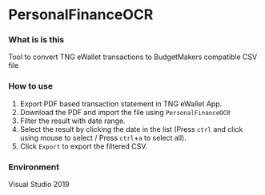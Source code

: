 # PersonalFinanceOCR

### What is is this
Tool to convert TNG eWallet transactions to BudgetMakers compatible CSV file

### How to use
1. Export PDF based transaction statement in TNG eWallet App.
2. Download the PDF and import the file using `PersonalFinanceOCR`
3. Filter the result with date range.
4. Select the result by clicking the date in the list (Press `ctrl` and click using mouse to select / Press `ctrl`+`a` to select all).
5. Click `Export` to export the filtered CSV.

### Environment
Visual Studio 2019
